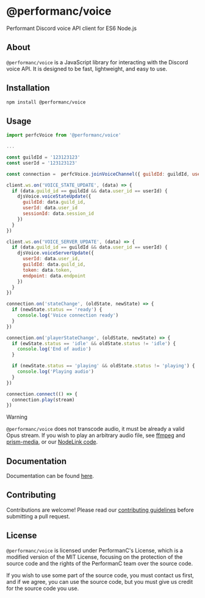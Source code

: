 # @performanc/voice

Performant Discord voice API client for ES6 Node.js

## About

`@performanc/voice` is a JavaScript library for interacting with the Discord voice API. It is designed to be fast, lightweight, and easy to use.

## Installation

```sh
npm install @performanc/voice
```

## Usage

```js
import perfcVoice from '@performanc/voice'

...

const guildId = '123123123'
const userId = '123123123'

const connection =  perfcVoice.joinVoiceChannel({ guildId: guildId, userId: userId })

client.ws.on('VOICE_STATE_UPDATE', (data) => {
  if (data.guild_id == guildId && data.user_id == userId) {
    djsVoice.voiceStateUpdate({
      guildId: data.guild_id,
      userId: data.user_id
      sessionId: data.session_id
    })
  }
})

client.ws.on('VOICE_SERVER_UPDATE', (data) => {
  if (data.guild_id == guildId && data.user_id == userId) {
    djsVoice.voiceServerUpdate({
      userId: data.user_id,
      guildId: data.guild_id,
      token: data.token,
      endpoint: data.endpoint
    })
  }
})

connection.on('stateChange', (oldState, newState) => {
  if (newState.status == 'ready') {
    console.log('Voice connection ready')
  }
})

connection.on('playerStateChange', (oldState, newState) => {
  if (ewState.status == 'idle' && oldState.status != 'idle') {
    console.log('End of audio')
  }

  if (newState.status == 'playing' && oldState.status != 'playing') {
    console.log('Playing audio')
  }
})

connection.connect(() => {
  connection.play(stream)
})
```

> [!WARNING]  
> `@performanc/voice` does not transcode audio, it must be already a valid Opus stream. If you wish to play an arbitrary audio file, see [ffmpeg](https://ffmpeg.org/) and [prism-media](https://npmjs.com/package/prism-media), or our [NodeLink code](https://github.com/PerformanC/NodeLink/tree/main/src/voice/utils.js).

## Documentation

Documentation can be found [here](docs/).

## Contributing

Contributions are welcome! Please read our [contributing guidelines](CONTRIBUTING.md) before submitting a pull request.

## License

`@performanc/voice` is licensed under PerformanC's License, which is a modified version of the MIT License, focusing on the protection of the source code and the rights of the PerformanC team over the source code.

If you wish to use some part of the source code, you must contact us first, and if we agree, you can use the source code, but you must give us credit for the source code you use.
